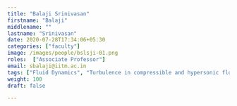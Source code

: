 ```yaml
---
title: "Balaji Srinivasan"
firstname: "Balaji"
middlename: ""
lastname: "Srinivasan"
date: 2020-07-28T17:34:06+05:30
categories: ["faculty"]
image: /images/people/bslsji-01.png
roles:  ["Associate Professor"]
email: sbalaji@iitm.ac.in
tags: ["Fluid Dynamics", "Turbulence in compressible and hypersonic flows", "Computatuin of rarefied flows", "Numerical Analysis", "High Performance Computing"]
weight: 100
draft: false

---
```


